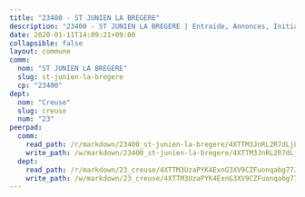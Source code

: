 ```yaml
---
title: "23400 - ST JUNIEN LA BREGERE"
description: "23400 - ST JUNIEN LA BREGERE | Entraide, Annonces, Initiatives"
date: 2020-01-11T14:09:21+09:00
collapsible: false
layout: commune
comm:
  nom: "ST JUNIEN LA BREGERE"
  slug: st-junien-la-bregere
  cp: "23400"
dept:
  nom: "Creuse"
  slug: creuse
  num: "23"
peerpad:
  comm:
    read_path: /r/markdown/23400_st-junien-la-bregere/4XTTM3JnRL2R7dLj8sEuaaDxW3EjPf3U34YDEG3vKbsqmSGey
    write_path: /w/markdown/23400_st-junien-la-bregere/4XTTM3JnRL2R7dLj8sEuaaDxW3EjPf3U34YDEG3vKbsqmSGey-K3TgUJdyxKgoWxBeDykg6VKTy7LhNNNEHHFGvC1yLfgdXjtxJDjHzDs7mHRQ8McGHsWLDgKr8kZt9NAwzQ3CkRs2373FUrmpq6XWdrv9fBavDDG1uopCqEaXACkxwb2vBqdUYUPF
  dept:
    read_path: /r/markdown/23_creuse/4XTTM3UzaPYK4ExnG3XV9CZFuonqabg77JTNiqvJ5MQS23jj7
    write_path: /w/markdown/23_creuse/4XTTM3UzaPYK4ExnG3XV9CZFuonqabg77JTNiqvJ5MQS23jj7-K3TgUKE86JxR4JSYXC5aZe6fqBSBprUrmaVFUW2jmdnpHS2xDyA3bckVFWgGTEWFg2GMkYcK4FztBw3HJgWqQMWmUjaPRWNNPUiVES6qbqTDLs9pxQ3uHzULq9XSj5J8FTp6MDn1
---
```



